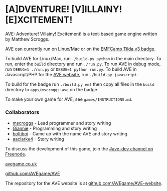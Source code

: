 # [A]DVENTURE! [V]ILLAINY! [E]XCITEMENT!

AVE: Adventure! Villainy! Excitement! is a text-based game engine
written by Matthew Scroggs.

AVE can currently run on Linux/Mac or on the [EMFCamp Tilda v3 badge](https://badge.emfcamp.org/wiki/TiLDA_MK3).

To build AVE for Linux/Mac, run `./build.py python` in the main directory. To run, enter the `build` directory
and run `./run.py`. To run AVE in debug mode, run `DEBUG=1 ./run.py` or `DEBUG=1 python run.py`. To build AVE in Javascript/PHP
for the [AVE website](http://github.com/AVEgame/AVE-website), run `./build.py javascript`.

To build for the badge run `./build.py emf` then copy all files in the `build` directory to `apps/mscroggs~ave` on the badge.

To make your own game for AVE, see `games/INSTRUCTIONS.md`.

### Collaborators
- [mscroggs](http://github.com/mscroggs) - Lead programmer and story writing
- [Giannie](http://github.com/Giannie) - Programming and story writing
- [boltiboi](http://github.com/boltiboi) - Came up with the name AVE and story writing
- [aaclarke4](http://github.com/aaclarke4) - Story writing

To discuss the development of this game, join the
[#ave-dev channel on Freenode](http://webchat.freenode.net/?channels=ave-dev).

[avegame.co.uk](http://avegame.co.uk)

[github.com/AVEgame/AVE](http://github.com/AVEgame/AVE)

The repository for the AVE website is at [github.com/AVEgame/AVE-website](http://github.com/AVEgame/AVE-website).
